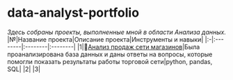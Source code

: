 # data-analyst-portfolio
_Здесь собраны проекты, выполненные мной в области Анализа данных._
|№|Название проекта|Описание проекта|Инструменты и навыки|
|:-|:--------|:--------|:--------|
|1|:money_with_wings:[Анализ продаж сети магазинов](https://github.com/Olesya-Khlybova/data-analyst-portfolio/tree/main/sql_shops_sales)|Была проанализирована база данных и даны ответы на вопросы, которые помогли показать результаты работы торговой сети|python, pandas, SQL|
|2| 
|3| 

